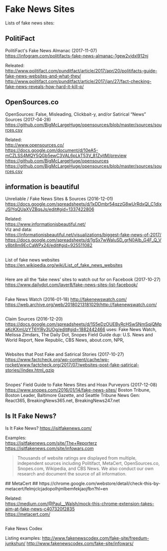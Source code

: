 # Fake News Sites #

Lists of fake news sites:

## PolitiFact ##
PolitiFact's Fake News Almanac (2017-11-07)  
https://infogram.com/politifacts-fake-news-almanac-1gew2vjdxl912nj

Releated:  
http://www.politifact.com/punditfact/article/2017/apr/20/politifacts-guide-fake-news-websites-and-what-they/  
http://www.politifact.com/punditfact/article/2017/jan/27/fact-checking-fake-news-reveals-how-hard-it-kill-p/

## OpenSources.co ## 
OpenSources: False, Misleading, Clickbait-y, and/or Satirical “News” Sources (2017-04-28)  
https://github.com/BigMcLargeHuge/opensources/blob/master/sources/sources.csv

Related:  
http://www.opensources.co/  
https://docs.google.com/document/d/10eA5-mCZLSS4MQY5QGb5ewC3VAL6pLkT53V_81ZyitM/preview  
https://github.com/BigMcLargeHuge/opensources  
https://github.com/BigMcLargeHuge/opensources/blob/master/sources/sources.csv

## information is beautiful ##
Unreliable / Fake News Sites & Sources (2016-12-01)  
https://docs.google.com/spreadsheets/d/1xDDmbr54qzzG8wUrRdxQl_C1dixJSIYqQUaXVZBqsJs/edit#gid=1337422806

Related:  
https://www.informationisbeautiful.net/  
Viz and data:  
https://informationisbeautiful.net/visualizations/biggest-fake-news-of-2017/  
https://docs.google.com/spreadsheets/d/1gSx7wWaluSD_grN0AIb_G4F_Q_Vv8bt8m9EcCaWPx24/edit#gid=925511082

## ## 
List of fake news websites
https://en.wikipedia.org/wiki/List_of_fake_news_websites

## ##
Here are all the ‘fake news’ sites to watch out for on Facebook (2017-10-27)
https://www.dailydot.com/layer8/fake-news-sites-list-facebook/

## ##
Fake News Watch (2016-01-18)
http://fakenewswatch.com/
https://web.archive.org/web/20180213181029/http://fakenewswatch.com/

## ##
Claim Sources (2016-12-20)
https://docs.google.com/spreadsheets/d/1S5eDzOUEByRcHSwSNmSqjQMpaKcKXmUzYT6YlRy3UOg/edit#gid=1882442466
uses: Fake News Watch, Melissa Zimdars, The Daily Dot, Snopes Field Guide
dup: U.S. News and World Report, New Republic, CBS News, about.com, NPR, 

## ##
Websites that Post Fake and Satirical Stories (2017-10-27)
https://www.factcheck.org/wp-content/cache/wp-rocket/www.factcheck.org/2017/07/websites-post-fake-satirical-stories//index.html_gzip

## ##
Snopes’ Field Guide to Fake News Sites and Hoax Purveyors (2017-12-08)
https://www.snopes.com/2016/01/14/fake-news-sites/
Boston Tribune, Boston Leader, Baltimore Gazette, and Seattle Tribune
News Gen: React365, BreakingNews365.net, BreakingNews247.net

## Is It Fake News? ##
Is It Fake News?
https://isitfakenews.com/

Examples:  
https://isitfakenews.com/site/The+Reporterz  
https://isitfakenews.com/site/infowars.com

<blockquote>Thousands of website ratings are displayed from multiple, independent sources including Politifact, MetaCert, OpenSources.co, Snopes.com, Wikipedia, and CBS News. We also conduct our own research and document the source of all information.</blockquote>
## MetaCert ##
https://chrome.google.com/webstore/detail/check-this-by-metacert/felmjclcjadopolhjmlbemfekjaojfbn?hl=en

Related:  
https://medium.com/@Paul__Walsh/mock-this-chrome-extension-takes-aim-at-fake-news-c407320f2835  
https://metacert.com/

## ##
Fake News Codex

Listing examples:
http://www.fakenewscodex.com/fake-site/freedum-junkshun/
http://www.fakenewscodex.com/fake-site/infowars/

